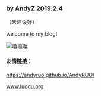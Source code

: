 ### by AndyZ 2019.2.4
（未建设好）




welcome to my blog!








![嘤嘤嘤](https://image.baidu.com/search/down?tn=download&word=download&ie=utf8&fr=detail&url=https%3A%2F%2Ftimgsa.baidu.com%2Ftimg%3Fimage%26quality%3D80%26size%3Db9999_10000%26sec%3D1549274589509%26di%3D1ad59e4c088abd7bba6618bc09753665%26imgtype%3D0%26src%3Dhttp%253A%252F%252Fi0.hdslb.com%252Fbfs%252Farticle%252F14308d6ae50f22607781a50d8573b497169f8d00.jpg&thumburl=https%3A%2F%2Fss1.bdstatic.com%2F70cFvXSh_Q1YnxGkpoWK1HF6hhy%2Fit%2Fu%3D846222059%2C3688543110%26fm%3D26%26gp%3D0.jpg)
 




#### 友情链接：
<links>https://andyruo.github.io/AndyRUO/


<links>www.luogu.org
